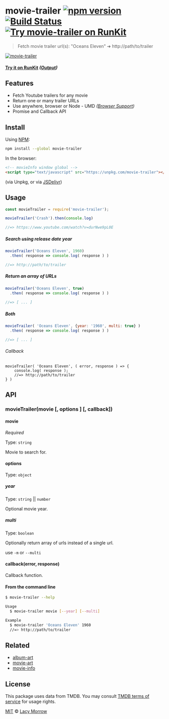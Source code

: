 # movie-trailer [![npm version](https://badge.fury.io/js/movie-trailer.svg)](https://badge.fury.io/js/movie-trailer) [![Build Status](https://travis-ci.org/lacymorrow/movie-trailer.svg?branch=master)](https://travis-ci.org/lacymorrow/movie-trailer) [![Try movie-trailer on RunKit](https://badge.runkitcdn.com/movie-trailer.svg)](https://npm.runkit.com/movie-trailer)

> Fetch movie trailer url(s): "Oceans Eleven" ➔ http://path/to/trailer

[![movie-trailer](https://github.com/lacymorrow/movie-trailer/raw/master/demo.svg?sanitize=true)]()

#### [Try it on RunKit](https://runkit.com/lacymorrow/movie-trailer) _([Output](https://runkit.io/lacymorrow/movie-trailer/branches/master?search=Avatar))_


## Features
 * Fetch Youtube trailers for any movie
 * Return one or many trailer URLs
 * Use anywhere, browser or Node - UMD _([Browser Support](https://caniuse.com/#feat=fetch))_
 * Promise and Callback API


## Install

Using [NPM](https://npmjs.com):

```bash
npm install --global movie-trailer
```

In the browser:

```html
<!-- movieInfo window global -->
<script type="text/javascript" src="https://unpkg.com/movie-trailer"></script>
```
(via Unpkg, or via [JSDelivr](https://cdn.jsdelivr.net/npm/movie-trailer/index.min.js"))


## Usage

```js
const movieTrailer = require('movie-trailer');

movieTrailer('Crash').then(console.log)

//=> https://www.youtube.com/watch?v=durNwe9pL0E
```

##### Search using release date year
```js
movieTrailer('Oceans Eleven', 1960)
  .then( response => console.log( response ) )

//=> http://path/to/trailer
```

##### Return an array of URLs
```js
movieTrailer('Oceans Eleven', true)
  .then( response => console.log( response ) )
  
//=> [ ... ]
```

##### Both
```js
movieTrailer( 'Oceans Eleven', {year: '1960', multi: true} )
  .then( response => console.log( response ) )

//=> [ ... ]
```

###### Callback
```
movieTrailer( 'Oceans Eleven', ( error, response ) => {
    console.log( response ); 
    //=> http://path/to/trailer
} )

```

## API

### movieTrailer(movie [, options ] [, callback])

#### movie

*Required*  

Type: `string`

Movie to search for.


#### options 

Type: `object`

##### year

Type: `string` || `number`

Optional movie year.

##### multi

Type: `boolean` 

Optionally return array of urls instead of a single url.

use `-m` or `--multi`


#### callback(error, response)

Callback function.


#### From the command line

```bash
$ movie-trailer --help

Usage
  $ movie-trailer movie [--year] [--multi]

Example
  $ movie-trailer 'Oceans Eleven' 1960
  //=> http://path/to/trailer
```


## Related

* [album-art](https://github.com/lacymorrow/album-art)
* [movie-art](https://github.com/lacymorrow/movie-art)
* [movie-info](https://github.com/lacymorrow/movie-info)


## License

This package uses data from TMDB. You may consult [TMDB terms of service](https://www.themoviedb.org/documentation/api/terms-of-use) for usage rights.

[MIT](http://opensource.org/licenses/MIT) © [Lacy Morrow](http://lacymorrow.com)
